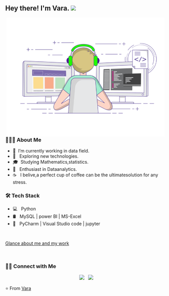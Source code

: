 <h2> Hey there! I'm Vara. <img src="https://github.com/souvikguria98/souvikguria98/blob/master/Hi.gif" width="25"></h2>
<img align="right" alt="GIF" src="https://raw.githubusercontent.com/devSouvik/devSouvik/master/gif3.gif" width="500"/>

<h3> 👨🏻‍💻 About Me </h3>

- 🔭 &nbsp;I’m currently working in data field.
- 🤔 &nbsp; Exploring new technologies.
- 🎓  &nbsp;Studying Mathematics,statistics.
- 🌱 &nbsp; Enthusiast in Dataanalytics.
- ☕ &nbsp; I belive,a perfect cup of coffee can be the ultimatesolution for any stress. 

<h3>🛠 Tech Stack</h3>

- 💻 &nbsp; Python 
- 🛢 &nbsp; MySQL | power BI | MS-Excel
- 🔧 &nbsp; PyCharm | Visual Studio code | jupyter 

<br>



[Glance about me and my work](https://linktr.ee/saivaraprasad_09?utm_source=linktree_admin_share)




</br>

<h3> 🤝🏻 Connect with Me </h3>

<p align="center">
&nbsp; <a href="https://www.linkedin.com/in/anil-kumar-15a273247/" target="_blank" rel="noopener noreferrer"><img src="https://img.icons8.com/plasticine/100/000000/linkedin.png" width="50" /></a>
&nbsp; <a href="mailto:hganilkumar2001@gmail.com" target="_blank" rel="noopener noreferrer"><img src="https://img.icons8.com/plasticine/100/000000/gmail.png"  width="50" /></a>
</p>

⭐️ From [Vara](https://github.com/Vara9)
